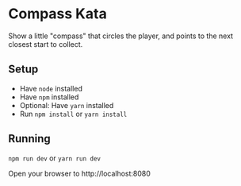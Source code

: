 # Compass Kata

Show a little "compass" that circles the player, and points to the next closest start to collect.

## Setup
* Have `node` installed
* Have `npm` installed
* Optional: Have `yarn` installed
* Run `npm install` or `yarn install`

## Running
`npm run dev` or `yarn run dev`

Open your browser to http://localhost:8080
